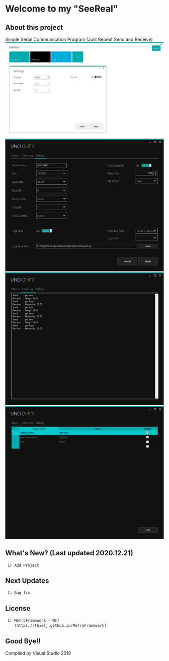 # Welcome to my "SeeReal"
## About this project
Simple Serial Communication Program (Just Repeat Send and Receive)
![MAIN1](https://github.com/Eskeptor/SeeReal/blob/main/ScreenShot/1.png)
![SETTING1](https://github.com/Eskeptor/SeeReal/blob/main/ScreenShot/2.png)
![SETTING2](https://github.com/Eskeptor/SeeReal/blob/main/ScreenShot/3.PNG)
![SETTING3](https://github.com/Eskeptor/SeeReal/blob/main/ScreenShot/4.PNG)
## What's New? (Last updated 2020.12.21)
```
 1) Add Project
```
## Next Updates
```
 1) Bug fix
```
## License
```
 1) MetroFramework - MIT
    (https://thielj.github.io/MetroFramework)
```
## Good Bye!!
Compiled by Visual Studio 2019
